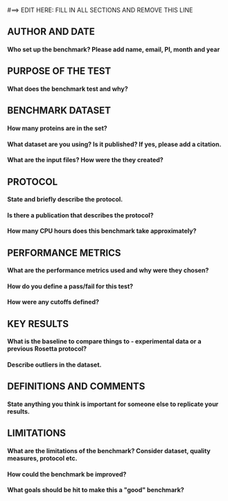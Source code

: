 #==> EDIT HERE: FILL IN ALL SECTIONS AND REMOVE THIS LINE
## AUTHOR AND DATE
#### Who set up the benchmark? Please add name, email, PI, month and year

## PURPOSE OF THE TEST
#### What does the benchmark test and why?

## BENCHMARK DATASET
#### How many proteins are in the set?
#### What dataset are you using? Is it published? If yes, please add a citation.
#### What are the input files? How were the they created?

## PROTOCOL
#### State and briefly describe the protocol.
#### Is there a publication that describes the protocol?
#### How many CPU hours does this benchmark take approximately?

## PERFORMANCE METRICS
#### What are the performance metrics used and why were they chosen?
#### How do you define a pass/fail for this test?
#### How were any cutoffs defined?

## KEY RESULTS
#### What is the baseline to compare things to - experimental data or a previous Rosetta protocol?
#### Describe outliers in the dataset. 

## DEFINITIONS AND COMMENTS
#### State anything you think is important for someone else to replicate your results. 

## LIMITATIONS
#### What are the limitations of the benchmark? Consider dataset, quality measures, protocol etc. 
#### How could the benchmark be improved?
#### What goals should be hit to make this a "good" benchmark?

